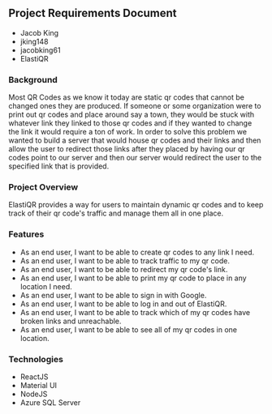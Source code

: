 ## Project Requirements Document

* Jacob King
* jking148
* jacobking61
* ElastiQR

### Background

Most QR Codes as we know it today are static qr codes that cannot be changed ones they are produced. If someone or some organization were to print out qr codes and place around say a town, they would be stuck with whatever link they linked to those qr codes and if they wanted to change the link it would require a ton of work. In order to solve this problem we wanted to build a server that would house qr codes and their links and then allow the user to redirect those links after they placed by having our qr codes point to our server and then our server would redirect the user to the specified link that is provided.

### Project Overview

ElastiQR provides a way for users to maintain dynamic qr codes and to keep track of their qr code's traffic and manage them all in one place.

### Features

* As an end user, I want to be able to create qr codes to any link I need.
* As an end user, I want to be able to track traffic to my qr code.
* As an end user, I want to be able to redirect my qr code's link.
* As an end user, I want to be able to print my qr code to place in any location I need.
* As an end user, I want to be able to sign in with Google.
* As an end user, I want to be able to log in and out of ElastiQR.
* As an end user, I want to be able to track which of my qr codes have broken links and unreachable.
* As an end user, I want to be able to see all of my qr codes in one location.


### Technologies

* ReactJS
* Material UI
* NodeJS
* Azure SQL Server